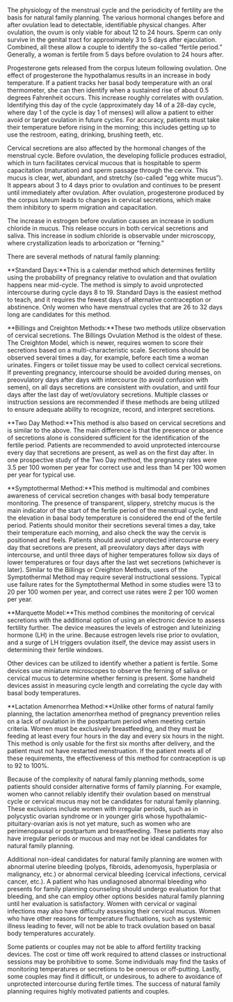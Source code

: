 The physiology of the menstrual cycle and the periodicity of fertility are the basis for natural family planning. The various hormonal changes before and after ovulation lead to detectable, identifiable physical changes. After ovulation, the ovum is only viable for about 12 to 24 hours. Sperm can only survive in the genital tract for approximately 3 to 5 days after ejaculation. Combined, all these allow a couple to identify the so-called “fertile period.” Generally, a woman is fertile from 5 days before ovulation to 24 hours after.

Progesterone gets released from the corpus luteum following ovulation. One effect of progesterone the hypothalamus results in an increase in body temperature. If a patient tracks her basal body temperature with an oral thermometer, she can then identify when a sustained rise of about 0.5 degrees Fahrenheit occurs. This increase roughly correlates with ovulation. Identifying this day of the cycle (approximately day 14 of a 28-day cycle, where day 1 of the cycle is day 1 of menses) will allow a patient to either avoid or target ovulation in future cycles. For accuracy, patients must take their temperature before rising in the morning; this includes getting up to use the restroom, eating, drinking, brushing teeth, etc.

Cervical secretions are also affected by the hormonal changes of the menstrual cycle. Before ovulation, the developing follicle produces estradiol, which in turn facilitates cervical mucous that is hospitable to sperm capacitation (maturation) and sperm passage through the cervix. This mucus is clear, wet, abundant, and stretchy (so-called “egg white mucus”). It appears about 3 to 4 days prior to ovulation and continues to be present until immediately after ovulation. After ovulation, progesterone produced by the corpus luteum leads to changes in cervical secretions, which make them inhibitory to sperm migration and capacitation.

The increase in estrogen before ovulation causes an increase in sodium chloride in mucus. This release occurs in both cervical secretions and saliva. This increase in sodium chloride is observable under microscopy, where crystallization leads to arborization or “ferning.”

There are several methods of natural family planning:

**Standard Days:**This is a calendar method which determines fertility using the probability of pregnancy relative to ovulation and that ovulation happens near mid-cycle. The method is simply to avoid unprotected intercourse during cycle days 8 to 19. Standard Days is the easiest method to teach, and it requires the fewest days of alternative contraception or abstinence. Only women who have menstrual cycles that are 26 to 32 days long are candidates for this method.

**Billings and Creighton Methods:**These two methods utilize observation of cervical secretions. The Billings Ovulation Method is the oldest of these. The Creighton Model, which is newer, requires women to score their secretions based on a multi-characteristic scale. Secretions should be observed several times a day, for example, before each time a woman urinates. Fingers or toilet tissue may be used to collect cervical secretions. If preventing pregnancy, intercourse should be avoided during menses, on preovulatory days after days with intercourse (to avoid confusion with semen), on all days secretions are consistent with ovulation, and until four days after the last day of wet/ovulatory secretions. Multiple classes or instruction sessions are recommended if these methods are being utilized to ensure adequate ability to recognize, record, and interpret secretions.

**Two Day Method:**This method is also based on cervical secretions and is similar to the above. The main difference is that the presence or absence of secretions alone is considered sufficient for the identification of the fertile period. Patients are recommended to avoid unprotected intercourse every day that secretions are present, as well as on the first day after. In one prospective study of the Two Day method, the pregnancy rates were 3.5 per 100 women per year for correct use and less than 14 per 100 women per year for typical use.

**Symptothermal Method:**This method is multimodal and combines awareness of cervical secretion changes with basal body temperature monitoring. The presence of transparent, slippery, stretchy mucus is the main indicator of the start of the fertile period of the menstrual cycle, and the elevation in basal body temperature is considered the end of the fertile period. Patients should monitor their secretions several times a day, take their temperature each morning, and also check the way the cervix is positioned and feels. Patients should avoid unprotected intercourse every day that secretions are present, all preovulatory days after days with intercourse, and until three days of higher temperatures follow six days of lower temperatures or four days after the last wet secretions (whichever is later). Similar to the Billings or Creighton Methods, users of the Symptothermal Method may require several instructional sessions. Typical use failure rates for the Symptothermal Method in some studies were 13 to 20 per 100 women per year, and correct use rates were 2 per 100 women per year.

**Marquette Model:**This method combines the monitoring of cervical secretions with the additional option of using an electronic device to assess fertility further. The device measures the levels of estrogen and luteinizing hormone (LH) in the urine. Because estrogen levels rise prior to ovulation, and a surge of LH triggers ovulation itself, the device may assist users in determining their fertile windows.

Other devices can be utilized to identify whether a patient is fertile. Some devices use miniature microscopes to observe the ferning of saliva or cervical mucus to determine whether ferning is present. Some handheld devices assist in measuring cycle length and correlating the cycle day with basal body temperatures.

**Lactation Amenorrhea Method:**Unlike other forms of natural family planning, the lactation amenorrhea method of pregnancy prevention relies on a lack of ovulation in the postpartum period when meeting certain criteria. Women must be exclusively breastfeeding, and they must be feeding at least every four hours in the day and every six hours in the night. This method is only usable for the first six months after delivery, and the patient must not have restarted menstruation. If the patient meets all of these requirements, the effectiveness of this method for contraception is up to 92 to 100%.

Because of the complexity of natural family planning methods, some patients should consider alternative forms of family planning. For example, women who cannot reliably identify their ovulation based on menstrual cycle or cervical mucus may not be candidates for natural family planning. These exclusions include women with irregular periods, such as in polycystic ovarian syndrome or in younger girls whose hypothalamic-pituitary-ovarian axis is not yet mature, such as women who are perimenopausal or postpartum and breastfeeding. These patients may also have irregular periods or mucous and may not be ideal candidates for natural family planning.

Additional non-ideal candidates for natural family planning are women with abnormal uterine bleeding (polyps, fibroids, adenomyosis, hyperplasia or malignancy, etc.) or abnormal cervical bleeding (cervical infections, cervical cancer, etc.). A patient who has undiagnosed abnormal bleeding who presents for family planning counseling should undergo evaluation for that bleeding, and she can employ other options besides natural family planning until her evaluation is satisfactory. Women with cervical or vaginal infections may also have difficulty assessing their cervical mucus. Women who have other reasons for temperature fluctuations, such as systemic illness leading to fever, will not be able to track ovulation based on basal body temperatures accurately.

Some patients or couples may not be able to afford fertility tracking devices. The cost or time off work required to attend classes or instructional sessions may be prohibitive to some. Some individuals may find the tasks of monitoring temperatures or secretions to be onerous or off-putting. Lastly, some couples may find it difficult, or undesirous, to adhere to avoidance of unprotected intercourse during fertile times. The success of natural family planning requires highly motivated patients and couples.